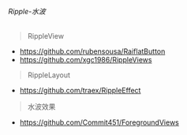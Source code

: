 ###### Ripple-水波

> RippleView
- https://github.com/rubensousa/RaiflatButton
- https://github.com/xgc1986/RippleViews

> RippleLayout
- https://github.com/traex/RippleEffect

> 水波效果
- https://github.com/Commit451/ForegroundViews